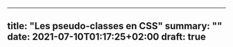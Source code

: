 
---
title: "Les pseudo-classes en CSS"
summary: ""
date: 2021-07-10T01:17:25+02:00
draft: true
---
